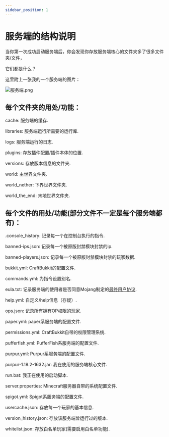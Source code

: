 ```yaml
---
sidebar_position: 1
---
```


# 服务端的结构说明

当你第一次成功启动服务端后，你会发现你存放服务端核心的文件夹多了很多文件夹/文件，

它们都是什么？

这里附上一张我的一个服务端的图片：

![服务端.png](https://s1.ax1x.com/2022/08/21/vyIvwQ.png)

## 每个文件夹的用处/功能：

cache: 服务端的缓存.

libraries: 服务端运行所需要的运行库.

logs: 服务端运行的日志.

plugins: 存放插件配置/插件本体的位置.

versions: 存放版本信息的文件夹.

world: 主世界文件夹.

world_nether: 下界世界文件夹.

world_the_end: 末地世界文件夹.

## 每个文件的用处/功能(部分文件不一定是每个服务端都有)：

.console_history: 记录每一个在控制台执行的指令.

banned-ips.json: 记录每一个被原版封禁模块封禁的ip.

banned-players.json: 记录每一个被原版封禁模块封禁的玩家数据.

bukkit.yml: CraftBukkit的配置文件.

commands.yml: 为指令设置别名.

eula.txt: 记录服务端的使用者是否同意Mojang制定的[最终用户协议](https://www.minecraft.net/en-us/eula).

help.yml: 自定义/help信息（存疑）.

ops.json: 记录所有拥有OP权限的玩家.

paper.yml: paper系服务端的配置文件.

permissions.yml: CraftBukkit自带的权限管理系统.

pufferfish.yml: PufferFish系服务端的配置文件.

purpur.yml: Purpur系服务端的配置文件.

purpur-1.18.2-1632.jar: 我在使用的服务端核心文件.

run.bat: 我正在使用的启动脚本.

server.properties: Minecraft服务器自带的系统配置文件.

spigot.yml: Spigot系服务端的配置文件.

usercache.json: 存放每一个玩家的基本信息.

version_history.json: 存放该服务端曾运行过的版本.

whitelist.json: 存放白名单玩家(需要启用白名单功能).